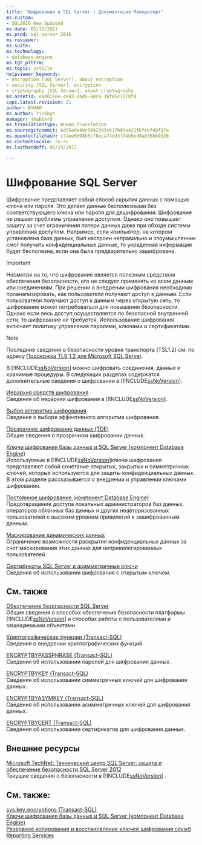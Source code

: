 ```yaml
---
title: "Шифрование в SQL Server | Документация Майкрософт"
ms.custom:
- SQL2016_New_Updated
ms.date: 05/15/2017
ms.prod: sql-server-2016
ms.reviewer: 
ms.suite: 
ms.technology:
- database-engine
ms.tgt_pltfrm: 
ms.topic: article
helpviewer_keywords:
- encryption [SQL Server], about encryption
- security [SQL Server], encryption
- cryptography [SQL Server], about cryptography
ms.assetid: ead0150e-4943-4ad5-84c8-36f85c7278f4
caps.latest.revision: 21
author: BYHAM
ms.author: rickbyh
manager: jhubbard
ms.translationtype: Human Translation
ms.sourcegitcommit: 6d75e0e40c5642993cb17b09e421fbfebf40f87a
ms.openlocfilehash: c7aee6098b6cf8eca74dd3f34b9ed9a836bb9d20
ms.contentlocale: ru-ru
ms.lasthandoff: 06/23/2017

---
```

# <a name="sql-server-encryption"></a>Шифрование SQL Server
  Шифрование представляет собой способ скрытия данных с помощью ключа или пароля. Это делает данные бесполезными без соответствующего ключа или пароля для дешифрования. Шифрование не решает проблемы управления доступом. Однако оно повышает защиту за счет ограничения потери данных даже при обходе системы управления доступом. Например, если компьютер, на котором установлена база данных, был настроен неправильно и злоумышленник смог получить конфиденциальные данные, то украденная информация будет бесполезна, если она была предварительно зашифрована.  
  

> [!IMPORTANT]  
>  Несмотря на то, что шифрование является полезным средством обеспечения безопасности, его не следует применять ко всем данным или соединениям. При решении о внедрении шифрования необходимо проанализировать, как пользователи получают доступ к данным. Если пользователи получают доступ к данным через открытую сеть, то шифрование может потребоваться для повышения безопасности. Однако если весь доступ осуществляется по безопасной внутренней сети, то шифрование не требуется. Использование шифрования включает политику управления паролями, ключами и сертификатами.  
  
> [!NOTE]  
>  Последние сведения о безопасности уровня транспорта (TSL1.2) см. по адресу [Поддержка TLS 1.2 для Microsoft SQL Server](https://support.microsoft.com/kb/3135244).  

В [!INCLUDE[ssNoVersion](../../../includes/ssnoversion-md.md)] можно шифровать соединения, данные и хранимые процедуры. В следующих разделах содержатся дополнительные сведения о шифровании в [!INCLUDE[ssNoVersion](../../../includes/ssnoversion-md.md)].  

 [Иерархия средств шифрования](../../../relational-databases/security/encryption/encryption-hierarchy.md)  
 Сведения об иерархии шифрования в [!INCLUDE[ssNoVersion](../../../includes/ssnoversion-md.md)].  
  
 [Выбор алгоритма шифрования](../../../relational-databases/security/encryption/choose-an-encryption-algorithm.md)  
 Сведения о выборе эффективного алгоритма шифрования.  
  
 [Прозрачное шифрование данных (TDE)](../../../relational-databases/security/encryption/transparent-data-encryption-tde.md)  
 Общие сведения о прозрачном шифровании данных.  
  
 [Ключи шифрования базы данных и SQL Server (компонент Database Engine)](../../../relational-databases/security/encryption/sql-server-and-database-encryption-keys-database-engine.md)  
 Используемые в [!INCLUDE[ssNoVersion](../../../includes/ssnoversion-md.md)]ключи шифрования представляют собой сочетание открытых, закрытых и симметричных ключей, которые используются для защиты конфиденциальных данных. В этом разделе рассказывается о внедрении и управлении ключами шифрования.  
  
 [Постоянное шифрование (компонент Database Engine)](../../../relational-databases/security/encryption/always-encrypted-database-engine.md)  
 Предотвращение доступа локальных администраторов баз данных, операторов облачных баз данных и других неавторизованных пользователей с высоким уровнем привилегий к зашифрованным данным.  
  
 [Маскирование динамических данных](../../../relational-databases/security/dynamic-data-masking.md)  
 Ограничение возможности раскрытия конфиденциальных данных за счет маскирования этих данных для непривилегированных пользователей.  
  
 [Сертификаты SQL Server и асимметричные ключи](../../../relational-databases/security/sql-server-certificates-and-asymmetric-keys.md)  
 Сведения об использовании шифрования с открытым ключом.  
  
## <a name="related-content"></a>См. также  
 [Обеспечение безопасности SQL Server](../../../relational-databases/security/securing-sql-server.md)  
 Общие сведения о способах обеспечения безопасности платформы [!INCLUDE[ssNoVersion](../../../includes/ssnoversion-md.md)] и способах работы с пользователями и защищаемыми объектами.  
  
 [Криптографические функции (Transact-SQL)](../../../t-sql/functions/cryptographic-functions-transact-sql.md)  
 Сведения о внедрении криптографических функций.  
  
 [ENCRYPTBYPASSPHRASE (Transact-SQL)](../../../t-sql/functions/encryptbypassphrase-transact-sql.md)  
 Сведения об использовании паролей для шифрования данных.  
  
 [ENCRYPTBYKEY (Transact-SQL)](../../../t-sql/functions/encryptbykey-transact-sql.md)  
 Сведения об использовании симметричных ключей для шифрования данных.  
  
 [ENCRYPTBYASYMKEY (Transact-SQL)](../../../t-sql/functions/encryptbyasymkey-transact-sql.md)  
 Сведения об использовании асимметричных ключей для шифрования данных.  
  
 [ENCRYPTBYCERT (Transact-SQL)](../../../t-sql/functions/encryptbycert-transact-sql.md)  
 Сведения об использовании сертификатов для шифрования данных.  
  
## <a name="external-resources"></a>Внешние ресурсы  
 [Microsoft TechNet: Технический центр SQL Server: защита и обеспечение безопасности SQL Server 2012](http://download.microsoft.com/download/8/F/A/8FABACD7-803E-40FC-ADF8-355E7D218F4C/SQL_Server_2012_Security_Best_Practice_Whitepaper_Apr2012.docx)  
 Текущие сведения о безопасности в [!INCLUDE[ssNoVersion](../../../includes/ssnoversion-md.md)] .  
  
## <a name="see-also"></a>См. также:  
 [sys.key_encryptions (Transact-SQL)](../../../relational-databases/system-catalog-views/sys-key-encryptions-transact-sql.md)   
 [Ключи шифрования базы данных и SQL Server (компонент Database Engine)](../../../relational-databases/security/encryption/sql-server-and-database-encryption-keys-database-engine.md)   
 [Резервное копирование и восстановление ключей шифрования служб Reporting Services](../../../reporting-services/install-windows/ssrs-encryption-keys-back-up-and-restore-encryption-keys.md)  
  
  

